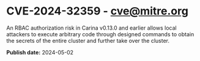 # CVE-2024-32359 - cve@mitre.org

An RBAC authorization risk in Carina v0.13.0 and earlier allows local attackers to execute arbitrary code through designed commands to obtain the secrets of the entire cluster and further take over the cluster.

**Publish date:** 2024-05-02
